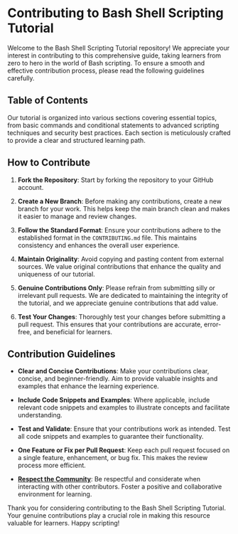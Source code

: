# Contributing to Bash Shell Scripting Tutorial

Welcome to the Bash Shell Scripting Tutorial repository! We appreciate your interest in contributing to this comprehensive guide, taking learners from zero to hero in the world of Bash scripting. To ensure a smooth and effective contribution process, please read the following guidelines carefully.

## Table of Contents

Our tutorial is organized into various sections covering essential topics, from basic commands and conditional statements to advanced scripting techniques and security best practices. Each section is meticulously crafted to provide a clear and structured learning path.

## How to Contribute

1. **Fork the Repository**: Start by forking the repository to your GitHub account.

2. **Create a New Branch**: Before making any contributions, create a new branch for your work. This helps keep the main branch clean and makes it easier to manage and review changes.

3. **Follow the Standard Format**: Ensure your contributions adhere to the established format in the `CONTRIBUTING.md` file. This maintains consistency and enhances the overall user experience.

4. **Maintain Originality**: Avoid copying and pasting content from external sources. We value original contributions that enhance the quality and uniqueness of our tutorial.

5. **Genuine Contributions Only**: Please refrain from submitting silly or irrelevant pull requests. We are dedicated to maintaining the integrity of the tutorial, and we appreciate genuine contributions that add value.

6. **Test Your Changes**: Thoroughly test your changes before submitting a pull request. This ensures that your contributions are accurate, error-free, and beneficial for learners.

## Contribution Guidelines

- **Clear and Concise Contributions**: Make your contributions clear, concise, and beginner-friendly. Aim to provide valuable insights and examples that enhance the learning experience.

- **Include Code Snippets and Examples**: Where applicable, include relevant code snippets and examples to illustrate concepts and facilitate understanding.

- **Test and Validate**: Ensure that your contributions work as intended. Test all code snippets and examples to guarantee their functionality.

- **One Feature or Fix per Pull Request**: Keep each pull request focused on a single feature, enhancement, or bug fix. This makes the review process more efficient.

- **[Respect the Community](https://t.me/devcloudninjas)**: Be respectful and considerate when interacting with other contributors. Foster a positive and collaborative environment for learning.

Thank you for considering contributing to the Bash Shell Scripting Tutorial. Your genuine contributions play a crucial role in making this resource valuable for learners. Happy scripting!
